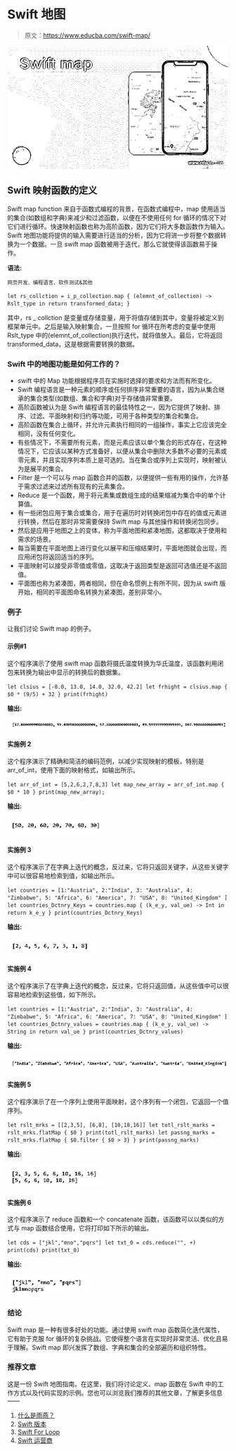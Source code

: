 # Swift 地图

> 原文：<https://www.educba.com/swift-map/>

![Swift map](img/a4598086c094a16fb7777f8bbc454a4e.png)



## Swift 映射函数的定义

Swift map function 来自于函数式编程的背景，在函数式编程中，map 使用适当的集合(如数组和字典)来减少和过滤函数，以便在不使用任何 for 循环的情况下对它们进行循环。快速映射函数也称为高阶函数，因为它们将大多数函数作为输入。Swift 地图功能将提供的输入需要进行适当的分析，因为它将进一步将整个数据转换为一个数据。一旦 swift map 函数被用于迭代，那么它就使得该函数易于操作。

**语法:**

<small>网页开发、编程语言、软件测试&其他</small>

`let rs_collction = i_p_collection.map
{
(elemnt_of_collection) -> Rslt_type in
return transformed_data;
}`

其中，rs _ collction 是变量或存储变量，用于将值存储到其中，变量将被定义到框架单元中。之后是输入映射集合，一旦按照 for 循环在所考虑的变量中使用 Rslt_type 中的(elemnt_of_collection)执行迭代，就将值放入。最后，它将返回 transformed_data，这是根据需要转换的数据。

### Swift 中的地图功能是如何工作的？

*   swift 中的 Map 功能根据程序员在实施时选择的要求和方法而有所变化。
*   Swift 编程语言是一种元素的顺序或任何排序非常重要的语言，因为从集合继承的集合类型(如数组、集合和字典)对于存储值非常重要。
*   高阶函数被认为是 Swift 编程语言的最佳特性之一，因为它提供了映射、排序、过滤、平面映射和归约等功能，可用于各种类型的集合和集合。
*   高阶函数在集合上循环，并允许元素执行相同的一组操作，事实上它应该完全相同，没有任何变化。
*   有些情况下，不需要所有元素，而是元素应该以单个集合的形式存在，在这种情况下，它应该以某种方式准备好，以便从集合中删除大多数不必要的元素或零元素，并且实现序列本质上是可选的。当在集合或序列上实现时，映射被认为是展平的集合。
*   Filter 是一个可以与 map 函数合并的函数，以便提供一些有用的操作，允许基于需求过滤来过滤所有现有的元素集合。
*   Reduce 是一个函数，用于将元素集或数组生成的结果缩减为集合中的单个计算值。
*   有一些闭包应用于集合或集合，用于在遍历时对转换闭包中存在的值或元素进行转换，然后在那时非常需要保持 Swift map 与其他操作和转换闭包同步。
*   然后是应用于地图之上的变体，称为平面地图和紧凑地图，这都取决于使用和需求的场景。
*   每当需要在平面地图上进行变化以展平和压缩结果时，平面地图就会出现，而应用闭包将返回适当的序列。
*   平面映射可以接受非零值或零值，这取决于返回类型是返回可选值还是不返回值。
*   平面图也称为紧凑图，两者相同，但在命名惯例上有所不同，因为从 swift 版开始，相同的平面图命名转换为紧凑图，差别非常小。

### 例子

让我们讨论 Swift map 的例子。

#### 示例#1

这个程序演示了使用 swift map 函数将摄氏温度转换为华氏温度，该函数利用闭包来转换为输出中显示的转换后的数据集。

`let clsius = [-8.0, 13.0, 14.0, 32.0, 42.2] let frhight = clsius.map { $0 * (9/5) + 32 }
print(frhight)`

**输出:**

![swift map 1](img/91a7cc15c082524d83de57fa644a6e60.png)



#### 实施例 2

这个程序演示了精确和简洁的编码范例，以减少实现映射的模板，特别是 arr_of_int，使用下面的映射格式，如输出所示。

`let arr_of_int = [5,2,6,2,7,8,3] let map_new_array = arr_of_int.map { $0 * 10 }
print(map_new_array);`

**输出:**

![swift map 2](img/e5f7190c4107d66012b76545ae8f779c.png)



#### 实施例 3

这个程序演示了在字典上迭代的概念，反过来，它将只返回关键字，从这些关键字中可以很容易地检索到值，如输出所示。

`let countries = [1:"Austria", 2:"India", 3: "Australia", 4: "Zimbabwe", 5: "Africa", 6: "America", 7: "USA", 8: "United_Kingdom" ] let countries_Dctnry_Keys = countries.map
{
(k_e_y, val_ue) -> Int in
return k_e_y
}
print(countries_Dctnry_Keys)`

**输出:**

![swift map 3](img/390ee5510ad752b148da705afdffeddf.png)



#### 实施例 4

这个程序演示了在字典上迭代的概念，反过来，它将只返回值，从这些值中可以很容易地检索到这些值，如下所示。

`let countries = [1:"Austria", 2:"India", 3: "Australia", 4: "Zimbabwe", 5: "Africa", 6: "America", 7: "USA", 8: "United_Kingdom" ] let countries_Dctnry_values = countries.map
{
(k_e_y, val_ue) -> String in
return val_ue
}
print(countries_Dctnry_values)`

**输出:**

![swift map 4](img/8020353f1c337b1ed091f3e6ea568f13.png)



#### 实施例 5

这个程序演示了在一个序列上使用平面映射，这个序列有一个闭包，它返回一个值序列。

`let rslt_mrks = [[2,3,5], [6,8], [10,18,16]] let totl_rslt_marks = rslt_mrks.flatMap { $0 }
print(totl_rslt_marks)
let passng_marks = rslt_mrks.flatMap { $0.filter { $0 > 3} }
print(passng_marks)`

**输出:**

![swift map 5](img/cdc3490dc92f9df532f2e1b8633a1393.png)



#### 实施例 6

这个程序演示了 reduce 函数和一个 concatenate 函数，该函数可以以类似的方式与 map 函数结合使用，它将打印如下所示的输出。

`let cds = ["jkl","mno","pqrs"] let txt_0 = cds.reduce("", +)
print(cds)
print(txt_0)`

**输出:**

![swift map 6](img/089e787f216cd0acff77d939187bfa64.png)



### 结论

Swift map 是一种有很多好处的功能。通过使用 swift map 函数简化迭代属性，它有助于克服 for 循环的复杂挑战。它使得整个语言在实现时非常灵活、优化且易于理解。Swift map 即兴发挥了数组、字典和集合的全部遍历和组织特性。

### 推荐文章

这是一份 Swift 地图指南。在这里，我们将讨论定义、map 函数在 Swift 中的工作方式以及代码实现的示例。您也可以浏览我们推荐的其他文章，了解更多信息——

1.  [什么是雨燕？](https://www.educba.com/what-is-swift/)
2.  [Swift 版本](https://www.educba.com/swift-version/)
3.  [Swift For Loop](https://www.educba.com/swift-for-loop/)
4.  [Swift 运营商](https://www.educba.com/swift-operators/)





